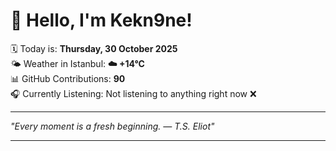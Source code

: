 # 👋 Hello, I'm Kekn9ne!

🗓️ Today is: **Thursday, 30 October 2025**  
🌤️ Weather in Istanbul: **☁️   +14°C**  
📊 GitHub Contributions: **90**  
🎧 Currently Listening: Not listening to anything right now ❌

---

_"Every moment is a fresh beginning. — *T.S. Eliot*"_

---
